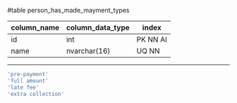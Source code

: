 #table person_has_made_mayment_types

| column_name | column_data_type | index    |
| ----------- | ---------------- | -------- |
| id          | int              | PK NN AI |
| name        | nvarchar(16)      | UQ NN         

---
```sql
'pre-payment'
'full amount'
'late fee'
'extra collection'
```